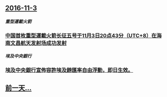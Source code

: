 ## [2016-11-3](/zh/news/2016/11/3/index.md)

##### 重型運載火箭
### [中国首枚重型運載火箭长征五号于11月3日20点43分（UTC+8）在海南文昌航天发射场成功发射](/zh/news/2016/11/3/中国首枚重型運載火箭长征五号于11月3日20点43分-UTC-8-在海南文昌航天发射场成功发射.md)
##### 埃及中央銀行
### [埃及中央銀行宣佈容許埃及鎊匯率自由浮動，即日生效。 ](/zh/news/2016/11/3/埃及中央銀行宣佈容許埃及鎊匯率自由浮動-即日生效.md)
## [前一天...](/zh/news/2016/11/2/index.md)

